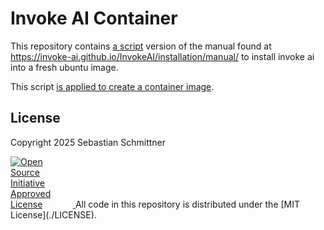 # Invoke AI Container

This repository contains [a script](./install_invoke_ai.sh) version of the manual found at 
https://invoke-ai.github.io/InvokeAI/installation/manual/
to install invoke ai into a fresh ubuntu image.

This script [is applied to create a container image](./Dockerfile).

## License

Copyright 2025 Sebastian Schmittner

<a href="https://opensource.org/license/mit">
<img alt="Open Source Initiative Approved License" style="border-width:0; max-width:100px; max-height:100px;" src="https://opensource.org/wp-content/themes/osi/assets/img/osi-badge-light.svg" />
</a>
All code in this repository is distributed under the [MIT License](./LICENSE).
